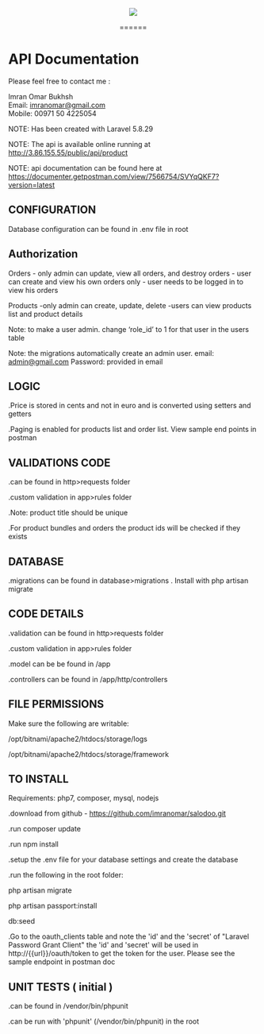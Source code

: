 <p align="center">
<img src="https://www.saloodo.ae/wp-content/uploads/2018/04/logo.svg"></p>

<p align="center">
======


API Documentation
=============
Please feel free to contact me :

Imran Omar Bukhsh<br>
Email: imranomar@gmail.com<br>
Mobile: 00971 50 4225054<br>

NOTE: Has been created with Laravel 5.8.29

NOTE: The api is available online running at http://3.86.155.55/public/api/product

NOTE: api documentation can be found here at
https://documenter.getpostman.com/view/7566754/SVYqQKF7?version=latest

CONFIGURATION
-------------
Database configuration can be found in .env file in root

Authorization
-------------
Orders - only admin can update, view all orders, and destroy orders
       - user can create and view his own orders only
       - user needs to be logged in to view his orders

Products -only admin can create, update, delete
	-users can view products list and product details

Note: to make a user admin. change ‘role_id’  to 1 for that user in the users table

Note: the migrations automatically create an admin user. email: admin@gmail.com Password: provided in email

LOGIC
-----
.Price is stored in cents and not in euro and is converted using setters and getters

.Paging is enabled for products list and order list. View sample end points in postman

VALIDATIONS CODE
-----------------
.can be found in http>requests folder

.custom validation in app>rules folder

.Note: product title should be unique

.For product bundles and orders the product ids will be checked if they exists


DATABASE
--------
.migrations can be found in database>migrations . Install with php artisan migrate

CODE DETAILS
------------
.validation can be found in http>requests folder

.custom validation in app>rules folder

.model can be be found in /app

.controllers can be found in /app/http/controllers

FILE PERMISSIONS
----------------
Make sure the following are writable:

/opt/bitnami/apache2/htdocs/storage/logs 

/opt/bitnami/apache2/htdocs/storage/framework

TO INSTALL
----------
Requirements: php7, composer, mysql, nodejs

.download from github - https://github.com/imranomar/salodoo.git

.run composer update

.run npm install

.setup the .env file for your database settings and create the database

.run the following in the root folder:

php artisan migrate

php artisan passport:install

db:seed

.Go to the oauth_clients table and note the 'id' and the 'secret' of "Laravel Password Grant Client"
the 'id' and 'secret' will be used in http://{{url}}/oauth/token to get the token for the user. Please see the sample endpoint in postman doc

UNIT TESTS ( initial )
---------------------------
.can be found in /vendor/bin/phpunit

.can be run with 'phpunit' (/vendor/bin/phpunit) in the root



</p>
